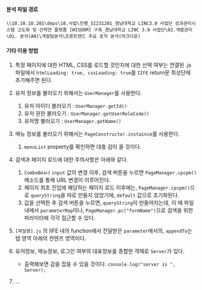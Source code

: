 
#### 분석 파일 경로
`\\10.10.10.201\deps\10.사업\진행_SI231201_경남대학교 LINC3.0 사업단 성과관리시스템 고도화 및 산학연 플랫폼 [WISDOM] 구축_경남대학교 LINC 3.0 사업단\02.개발관리\01. 분석(AN)\개발팀분석\프론트엔드 주요 로직 분석(마크다운)`


#### 기타 이용 방법

1.  특정 페이지에 대한 HTML, CSS를 로드할 것인지에 대한 선택 여부는 연결된 .js 파일에서 `htmlLoading: true, cssLoading: true`를 `IIFE` return문 최상단에 추가해주면 된다.

2. 유저 정보를 불러오기 위해서는 `UserManager`를 사용한다.
	1. 유저 아이디 불러오기 : `UserManager.getId()`
	2. 유저 권한 불러오기 : `UserManager.getUserRoleCode()`
	3. 유저명 불러오기 : `UserManager.getName()`

3. 메뉴 정보를 불러오기 위해서는 `PageConstructor.instaince`를 사용한다.
	1. `menuList` property를 확인하면 대충 감이 올 것이다.

4. 검색과 페이지 로드에 대한 주의사항은 아래와 같다.
	1. `ComboBox나` `input` 값의 변경 이후, 검색 버튼을 누르면 `PageManager.cpcpm()`메소드를 통해 URL 변경이 이루어진다.
	2. 페이지 최초 진입에 해당하는 페이지 로드 이후에는, `PageManager.cpcpm()`으로 `queryString`을 따로 만들지 않았기에, `default` 값으로 초기화된다.
	3. 값을 선택한 후 검색 버튼을 누르면, `queryString`이 만들어지는데, 이 때 파일 내에서 `parameterMap`이나, `PageManager.pc("formName")`으로 검색을 위한 파라미터에 각각 접근할 수 있다.

5.  `[파일명].js` 의 IIFE 내의 function에서 전달받은 `parameter`에서의, `appendTo`는 탭 영역 아래의 컨텐츠 영역이다.

6. 유저정보, 메뉴정보, 로그인 여부의 대표정보를 종합한 객체로 `Server`가 있다.
	- 출력해보면 감을 잡을 수 있을 것이다. `console.log("server is ", Server);`

7. ...